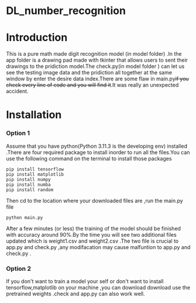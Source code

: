 # DL_number_recognition
# Introduction
This is a pure math made digit recognition model (in model folder) .In the app folder is a drawing pad made with tkinter that allows users to  sent their drawings to the pridiction model.The check.py(in model folder ) can let us see the testing image data and the pridiction all together at the same window by enter the desire data index.There are some flaw in main.py~~if you check every line of code and you will find it~~.It was really an unexpected accident. 
# Installation
### Option 1
Assume that you have python(Python 3.11.3 is the developing env) installed .There are four required package to install inorder to run all the files.You can use the following command on the terminal to install those packages 
```
pip install tensorflow
pip install matplotlib
pip install numpy
pip install numba
pip install random
```
Then cd to the location where your downloaded files are ,run the main.py file 
```
python main.py
```
After a few minutes (or less) the training of the model should be finished with accuracy around 90%.By the time you will see two additional files updated which is weight1.csv and weight2.csv .The two file is crucial to app.py and check.py ,any modifacation may cause malfuntion to app.py and check.py .
### Option 2
If you don't want to train a model your self or don't want to install tensorflow,matplotlib
on your machine ,you can download download use the pretrained weights .check and app.py  can also work well.

